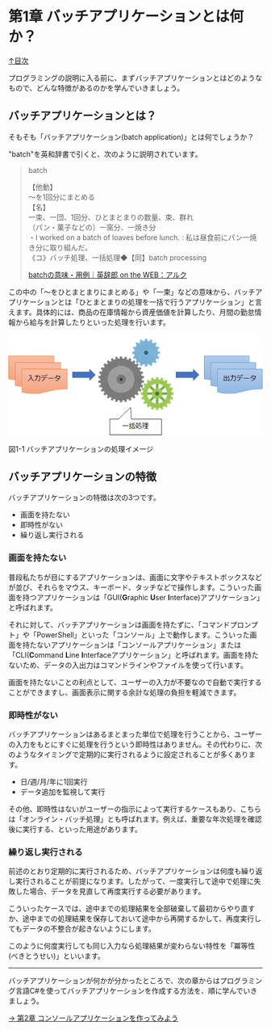 ﻿第1章 バッチアプリケーションとは何か？
=====

[↑目次](../README.md "目次")

プログラミングの説明に入る前に、まずバッチアプリケーションとはどのようなもので、どんな特徴があるのかを学んでいきましょう。

バッチアプリケーションとは？
-----

そもそも「バッチアプリケーション(batch application)」とは何でしょうか？

"batch"を英和辞書で引くと、次のように説明されています。

> batch
> 
> 【他動】  
> ～を1回分にまとめる  
> 【名】  
>  一束、一団、1回分、ひとまとまりの数量、束、群れ  
> 〔パン・菓子などの〕一窯分、一焼き分  
> ・I worked on a batch of loaves before lunch. : 私は昼食前にパン一焼き分に取り組んだ。  
> 《コ》バッチ処理、一括処理◆【同】batch processing
>
> [batchの意味・用例｜英辞郎 on the WEB：アルク](https://eow.alc.co.jp/search?q=batch)

この中の「～をひとまとまりにまとめる」や「一束」などの意味から、バッチアプリケーションとは「ひとまとまりの処理を一括で行うアプリケーション」と言えます。具体的には、商品の在庫情報から資産価値を計算したり、月間の勤怠情報から給与を計算したりといった処理を行います。

![バッチアプリケーションの処理イメージ](images/01-01.png)

図1-1 バッチアプリケーションの処理イメージ


バッチアプリケーションの特徴
-----

バッチアプリケーションの特徴は次の3つです。

- 画面を持たない
- 即時性がない
- 繰り返し実行される

### 画面を持たない

普段私たちが目にするアプリケーションは、画面に文字やテキストボックスなどが並び、それらをマウス、キーボード、タッチなどで操作します。こういった画面を持つアプリケーションは「GUI(**G**raphic **U**ser **I**nterface)アプリケーション」と呼ばれます。

それに対して、バッチアプリケーションは画面を持たずに、「コマンドプロンプト」や「PowerShell」といった「コンソール」上で動作します。こういった画面を持たないアプリケーションは「コンソールアプリケーション」または「CLI(**C**ommand **L**ine **I**nterfaceアプリケーション」と呼ばれます。画面を持たないため、データの入出力はコマンドラインやファイルを使って行います。

画面を持たないことの利点として、ユーザーの入力が不要なので自動で実行することができますし、画面表示に関する余計な処理の負担を軽減できます。

### 即時性がない

バッチアプリケーションはあるまとまった単位で処理を行うことから、ユーザーの入力をもとにすぐに処理を行うという即時性はありません。その代わりに、次のようなタイミングで定期的に実行されるように設定されることが多くあります。

- 日/週/月/年に1回実行
- データ追加を監視して実行

その他、即時性はないがユーザーの指示によって実行するケースもあり、こちらは「オンライン・バッチ処理」とも呼ばれます。例えば、重要な年次処理を確認後に実行する、といった用途があります。

### 繰り返し実行される

前述のとおり定期的に実行されるため、バッチアプリケーションは何度も繰り返し実行されることが前提になります。したがって、一度実行して途中で処理に失敗した場合、データを見直して再度実行する必要があります。

こういったケースでは、途中までの処理結果を全部破棄して最初からやり直すか、途中までの処理結果を保存しておいて途中から再開するかして、再度実行してもデータの不整合が起きないようにします。

このように何度実行しても同じ入力なら処理結果が変わらない特性を「冪等性(べきとうせい)」といいます。

- - -

バッチアプリケーションが何かが分かったところで、次の章からはプログラミング言語C#を使ってバッチアプリケーションを作成する方法を、順に学んでいきましょう。

[→ 第2章 コンソールアプリケーションを作ってみよう](02.md "第2章 コンソールアプリケーションを作ってみよう")
